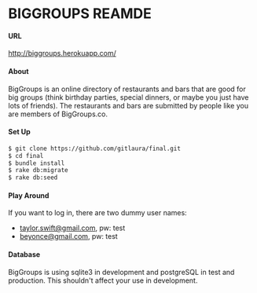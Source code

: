 # BIGGROUPS REAMDE

#### URL
http://biggroups.herokuapp.com/
#### About
BigGroups is an online directory of restaurants and bars that are good for big groups (think birthday parties, special dinners, or maybe you just have lots of friends). The restaurants and bars are submitted by people like you are members of BigGroups.co. 
#### Set Up

```sh
$ git clone https://github.com/gitlaura/final.git
$ cd final
$ bundle install
$ rake db:migrate
$ rake db:seed
```
#### Play Around
If you want to log in, there are two dummy user names:
  - taylor.swift@gmail.com, pw: test
  - beyonce@gmail.com, pw: test

#### Database
BigGroups is using sqlite3 in development and postgreSQL in test and production. This shouldn't affect your use in development. 